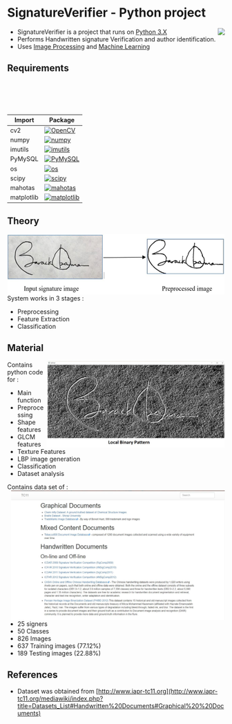 # SignatureVerifier - Python project

<img src="https://upload.wikimedia.org/wikipedia/commons/thumb/c/c3/Python-logo-notext.svg/2000px-Python-logo-notext.svg.png" height="200"  align="right" style="float:right" />

- SignatureVerifier is a project that runs on [Python 3.X](https://www.python.org/downloads/release/python-366/)
- Performs Handwritten signature Verification and author identification.
- Uses [Image Processing](https://www.tutorialspoint.com/dip/image_processing_introduction.htm) and [Machine Learning](https://www.tutorialspoint.com/machine_learning_with_python/index.html)

  
## Requirements 
| Import | Package |
| --- | --- |
| cv2        | [![OpenCV](https://badge.fury.io/py/opencv-python.svg)](https://pypi.org/project/opencv-python/) |
| numpy      | [![numpy](https://badge.fury.io/py/numpy.svg)](https://pypi.org/project/numpy/)                  |
| imutils    | [![imutils](https://badge.fury.io/py/imutils.svg)](https://pypi.org/project/imutils/)            |
| PyMySQL    | [![PyMySQL](https://badge.fury.io/py/PyMySQL.svg)](https://pypi.org/project/PyMySQL/)            |
| os         | [![os](https://badge.fury.io/py/os-win.svg)](https://pypi.org/project/os-win/)                   |
| scipy      | [![scipy](https://badge.fury.io/py/scipy.svg)](https://pypi.org/project/scipy/)                  |
| mahotas    | [![mahotas](https://badge.fury.io/py/mahotas.svg)](https://pypi.org/project/mahotas/)            |
| matplotlib | [![matplotlib](https://badge.fury.io/py/matplotlib.svg)](https://pypi.org/project/matplotlib/)   |


## Theory

<img src="https://raw.githubusercontent.com/TeeeJaey/SignatureVerifier/master/preProcessing.JPG" height="140"  align="right" style="float:right" />

System works in 3 stages : 
- Preprocessing
- Feature Extraction
- Classification


## Material

<img src="https://raw.githubusercontent.com/TeeeJaey/SignatureVerifier/master/lbp.JPG" height="200"  align="right" style="float:right" />

Contains python code for :
- Main function
- Preprocessing
- Shape features
- GLCM features
- Texture Features
- LBP image generation
- Classification
- Dataset analysis

Contains data set of :
<img src="https://raw.githubusercontent.com/TeeeJaey/SignatureVerifier/master/DataSource.JPG" height="300"  align="right" style="float:right" />
- 25 signers
- 50 Classes
- 826 Images
- 637 Training images (77.12%)
- 189 Testing images (22.88%)


## References 

- Dataset was obtained from [http://www.iapr-tc11.org](http://www.iapr-tc11.org/mediawiki/index.php?title=Datasets_List#Handwritten%20Documents#Graphical%20%20Documents)
